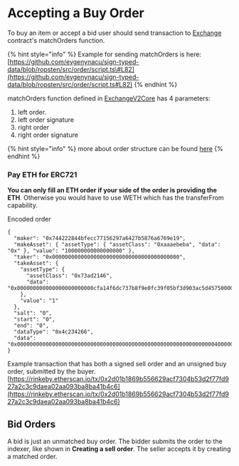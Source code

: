 # Accepting a Buy Order

To buy an item or accept a bid user should send transaction to [Exchange](https://rinkeby.etherscan.io/address/0x43162023c187662684abaf0b211dccb96fa4ed8a) contract's matchOrders function.

{% hint style="info" %}
Example for sending matchOrders is here: [https://github.com/evgenynacu/sign-typed-data/blob/ropsten/src/order/script.ts\#L82](https://github.com/evgenynacu/sign-typed-data/blob/ropsten/src/order/script.ts#L82)
{% endhint %}

matchOrders function defined in [ExchangeV2Core](https://github.com/rariblecom/protocol-contracts/blob/master/exchange-v2/contracts/exchange/v2/ExchangeV2Core.sol) has 4 parameters:

1. left order.
2. left order signature
3. right order
4. right order signature 

{% hint style="info" %}
more about order structure can be found [here](https://docs.rarible.com/exchange/exchangev2#order-structure)
{% endhint %}

### Pay ETH for ERC721

**You can only fill an ETH order if your side of the order is providing the ETH**. Otherwise you would have to use WETH which has the transferFrom capability.

Encoded order

```text
{
  "maker": "0x744222844bfecc77156297a6427b5876a6769e19",
  "makeAsset": { "assetType": { "assetClass": "0xaaaebeba", "data": "0x" }, "value": "100000000000000000" },
  "taker": "0x0000000000000000000000000000000000000000",
  "takeAsset": {
    "assetType": {
      "assetClass": "0x73ad2146",
      "data": "0x000000000000000000000000cfa14f6dc737b8f9e0fc39f05bf3d903ac5d45750000000000000000000000000000000000000000000000000000000000000005"
    },
    "value": "1"
  },
  "salt": "0",
  "start": "0",
  "end": "0",
  "dataType": "0x4c234266",
  "data": "0x0000000000000000000000000000000000000000000000000000000000000040000000000000000000000000000000000000000000000000000000000000006000000000000000000000000000000000000000000000000000000000000000000000000000000000000000000000000000000000000000000000000000000000"
}
```

Example transaction that has both a signed sell order and an unsigned buy order, submitted by the buyer. [https://rinkeby.etherscan.io/tx/0x2d01b1869b556629acf7304b53d2f77fd927a2c3c9daea02aa093ba8ba41b4c6](https://rinkeby.etherscan.io/tx/0x2d01b1869b556629acf7304b53d2f77fd927a2c3c9daea02aa093ba8ba41b4c6)

## Bid Orders

A bid is just an unmatched buy order. The bidder submits the order to the indexer, like shown in **Creating a sell order**. The seller accepts it by creating a matched order.

